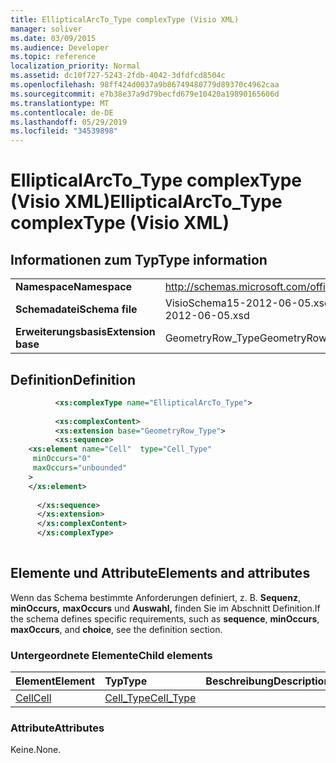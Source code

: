 ```yaml
---
title: EllipticalArcTo_Type complexType (Visio XML)
manager: soliver
ms.date: 03/09/2015
ms.audience: Developer
ms.topic: reference
localization_priority: Normal
ms.assetid: dc10f727-5243-2fdb-4042-3dfdfcd8504c
ms.openlocfilehash: 98ff424d0037a9b86749480779d89370c4962caa
ms.sourcegitcommit: e7b38e37a9d79becfd679e10420a19890165606d
ms.translationtype: MT
ms.contentlocale: de-DE
ms.lasthandoff: 05/29/2019
ms.locfileid: "34539898"
---
```

# <a name="ellipticalarcto_type-complextype-visio-xml"></a><span data-ttu-id="cca81-102">EllipticalArcTo_Type complexType (Visio XML)</span><span class="sxs-lookup"><span data-stu-id="cca81-102">EllipticalArcTo_Type complexType (Visio XML)</span></span>

## <a name="type-information"></a><span data-ttu-id="cca81-103">Informationen zum Typ</span><span class="sxs-lookup"><span data-stu-id="cca81-103">Type information</span></span>

|||
|:-----|:-----|
|<span data-ttu-id="cca81-104">**Namespace**</span><span class="sxs-lookup"><span data-stu-id="cca81-104">**Namespace**</span></span> <br/> |http://schemas.microsoft.com/office/visio/2011/1/core  <br/> |
|<span data-ttu-id="cca81-105">**Schemadatei**</span><span class="sxs-lookup"><span data-stu-id="cca81-105">**Schema file**</span></span> <br/> |<span data-ttu-id="cca81-106">VisioSchema15-2012-06-05.xsd</span><span class="sxs-lookup"><span data-stu-id="cca81-106">VisioSchema15-2012-06-05.xsd</span></span>  <br/> |
|<span data-ttu-id="cca81-107">**Erweiterungsbasis**</span><span class="sxs-lookup"><span data-stu-id="cca81-107">**Extension base**</span></span> <br/> |<span data-ttu-id="cca81-108">GeometryRow_Type</span><span class="sxs-lookup"><span data-stu-id="cca81-108">GeometryRow_Type</span></span>  <br/> |
   
## <a name="definition"></a><span data-ttu-id="cca81-109">Definition</span><span class="sxs-lookup"><span data-stu-id="cca81-109">Definition</span></span>

```XML
          <xs:complexType name="EllipticalArcTo_Type">
          
          <xs:complexContent>
          <xs:extension base="GeometryRow_Type">
          <xs:sequence>
    <xs:element name="Cell"  type="Cell_Type"
     minOccurs="0"
     maxOccurs="unbounded"
    >
    </xs:element>
    
      </xs:sequence>
      </xs:extension>
      </xs:complexContent>
      </xs:complexType>
      
```

## <a name="elements-and-attributes"></a><span data-ttu-id="cca81-110">Elemente und Attribute</span><span class="sxs-lookup"><span data-stu-id="cca81-110">Elements and attributes</span></span>

<span data-ttu-id="cca81-111">Wenn das Schema bestimmte Anforderungen definiert, z. B. **Sequenz**, **minOccurs,** **maxOccurs** und **Auswahl,** finden Sie im Abschnitt Definition.</span><span class="sxs-lookup"><span data-stu-id="cca81-111">If the schema defines specific requirements, such as **sequence**, **minOccurs**, **maxOccurs**, and **choice**, see the definition section.</span></span> 
  
### <a name="child-elements"></a><span data-ttu-id="cca81-112">Untergeordnete Elemente</span><span class="sxs-lookup"><span data-stu-id="cca81-112">Child elements</span></span>

|<span data-ttu-id="cca81-113">**Element**</span><span class="sxs-lookup"><span data-stu-id="cca81-113">**Element**</span></span>|<span data-ttu-id="cca81-114">**Typ**</span><span class="sxs-lookup"><span data-stu-id="cca81-114">**Type**</span></span>|<span data-ttu-id="cca81-115">**Beschreibung**</span><span class="sxs-lookup"><span data-stu-id="cca81-115">**Description**</span></span>|
|:-----|:-----|:-----|
|[<span data-ttu-id="cca81-116">Cell</span><span class="sxs-lookup"><span data-stu-id="cca81-116">Cell</span></span>](cell-element-ellipticalarcto-rowvisio-xml.md) <br/> |[<span data-ttu-id="cca81-117">Cell_Type</span><span class="sxs-lookup"><span data-stu-id="cca81-117">Cell_Type</span></span>](cell_type-complextypevisio-xml.md) <br/> ||
   
### <a name="attributes"></a><span data-ttu-id="cca81-118">Attribute</span><span class="sxs-lookup"><span data-stu-id="cca81-118">Attributes</span></span>

<span data-ttu-id="cca81-119">Keine.</span><span class="sxs-lookup"><span data-stu-id="cca81-119">None.</span></span>
  

